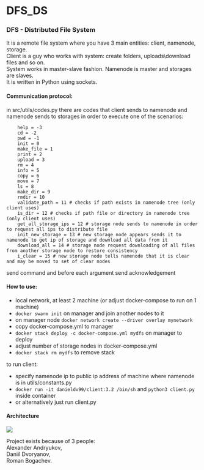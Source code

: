 # DFS_DS

### DFS - Distributed File System
It is a remote file system where you have 3 main entities: client, namenode, storage.   
Client is a guy who works with system: create folders, uploads\download files and so on.  
System works in master-slave fashion. Namenode is master and storages are slaves.  
It is written in Python using sockets.  


#### Communication protocol:  
in src/utils/codes.py there are codes that client sends to namenode and namenode sends to storages in order to execute one of  the scenarios:
``` exit = -10
    help = -3
    cd = -2
    pwd = -1
    init = 0
    make_file = 1
    print = 2
    upload = 3
    rm = 4
    info = 5
    copy = 6
    move = 7
    ls = 8
    make_dir = 9
    rmdir = 10
    validate_path = 11 # checks if path exists in namenode tree (only client uses)
    is_dir = 12 # checks if path file or directory in namenode tree (only client uses)
    get_all_storage_ips = 12 # storage node sends to namenode in order to request all ips to distribute file
    init_new_storage = 13 # new storage node appears sends it to namenode to get ip of storage and download all data from it
    download_all = 14 # storage node request downloading of all files from another storage node to restore consistency
    i_clear = 15 # new storage node tells namenode that it is clear and may be moved to set of clear nodes
```
send command and before each argument send acknowledgement

#### How to use:
* local network, at least 2 machine (or adjust docker-compose to run on 1 machine)
* ```docker swarm init``` on manager and join another nodes to it  
* on manager node ```docker network create --driver overlay mynetwork```  
* copy docker-compose.yml to manager
* ```docker stack deploy -c docker-compose.yml mydfs``` on manager to deploy 
* adjust number of storage nodes in docker-compose.yml
* ```docker stack rm mydfs``` to remove stack

to run client: 
* specify namenode ip to public ip address of machine where namenode is in utils/constants.py
* ```docker run -it danieldv99/client:3.2 /bin/sh``` and ```python3 client.py``` inside container
* or alternatively just run client.py

#### Architecture
![](https://i.imgur.com/tgcBVNw.png)


Project exists because of 3 people:  
Alexander Andryukov,  
Daniil Dvoryanov,  
Roman Bogachev.  
